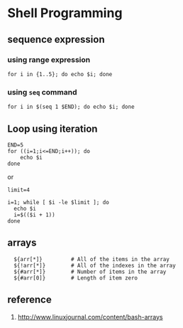 # Shell Programming

## sequence expression

### using range expression
```
for i in {1..5}; do echo $i; done
```

### using `seq` command

```
for i in $(seq 1 $END); do echo $i; done
```

## Loop using iteration

```
END=5
for ((i=1;i<=END;i++)); do
    echo $i
done
```

or

```
limit=4

i=1; while [ $i -le $limit ]; do
  echo $i
  i=$(($i + 1))
done
```

## arrays

```
  ${arr[*]}         # All of the items in the array
  ${!arr[*]}        # All of the indexes in the array
  ${#arr[*]}        # Number of items in the array
  ${#arr[0]}        # Length of item zero
```

## reference

1. http://www.linuxjournal.com/content/bash-arrays

